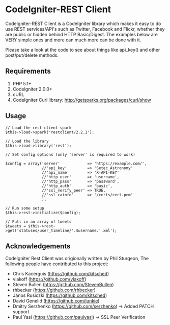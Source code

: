 # CodeIgniter-REST Client

CodeIgniter-REST Client is a CodeIgniter library which makes it easy to do use REST services/API's such as Twitter, Facebook and Flickr, whether they are public or hidden behind HTTP Basic/Digest.  The examples below are VERY simple ones and more can much more can be done with it. 

Please take a look at the code to see about things like api_key() and other post/put/delete methods.

## Requirements

1. PHP 5.1+
2. CodeIgniter 2.0.0+
3. cURL
4. CodeIgniter Curl library: http://getsparks.org/packages/curl/show

## Usage

	// Load the rest client spark
	$this->load->spark('restclient/2.2.1');

	// Load the library
	$this->load->library('rest');

	// Set config options (only 'server' is required to work)

	$config = array('server' 			=> 'https://example.com/',
					//'api_key'			=> 'Setec_Astronomy'
					//'api_name'		=> 'X-API-KEY'
					//'http_user' 		=> 'username',
					//'http_pass' 		=> 'password',
					//'http_auth' 		=> 'basic',
					//'ssl_verify_peer' => TRUE,
					//'ssl_cainfo' 		=> '/certs/cert.pem'
					);

	// Run some setup
	$this->rest->initialize($config);

	// Pull in an array of tweets
	$tweets = $this->rest->get('statuses/user_timeline/'.$username.'.xml');

## Acknowledgements

CodeIgniter Rest Client was origionally written by Phil Sturgeon, The following people have contributed to this project:

- Chris Kacerguis (https://github.com/kitsched)
- vlakoff (https://github.com/vlakoff)
- Steven Bullen (https://github.com/StevenBullen)
- rhbecker (https://github.com/rhbecker)
- János Rusiczki (https://github.com/kitsched)
- David Genelid (https://github.com/junkie)
- Dmitry Serzhenko (https://github.com/serzhenko) -> Added PATCH support
- Paul Yasi (https://github.com/paulyasi) -> SSL Peer Verification

